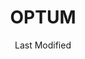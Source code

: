 ---
layout: location-page
date: Last Modified
description: "Local COVID-19 testing is available at OPTUM in Albuquerque, New Mexico, USA."
permalink: "locations/new-mexico/albuquerque/optum/"
tags:
  - locations
  - new-mexico
title: OPTUM 
uniqueName: optum
state: New Mexico
stateAbbr: NM
hood: "Journal Center"
address: "5150 Journal Center Blvd. SE"
city: "Albuquerque"
zip: "87109"
zipsNearby: "87101 87102 87103 87104 87105 87106 87107 87108 87109 87110 87111 87112 87113 87114 87115 87116 87117 87119 87120 87121 87122 87123 87124 87125 87131 87144 87151 87153 87154 87158 87174 87176 87181 87184 87185 87187 87190 87191 87192 87193 87194 87195 87196 87197 87198 87199 87002 87001 87004 87006 87007 87008 87010 87048 87014 87015 87016 87063 87535 87022 87023 87024 87025 87026 87028 87544 87545 87031 87032 87035 87056 87070 87036 87038 87040 87041 87072 87083 87042 87068 87043 87562 87831 87047 87034 87049 87501 87502 87503 87504 87505 87506 87507 87508 87509 87540 87592 87594 87052 87044 87053 87574 87059 87060 87061 87062 87165" 
mapUrl: "http://maps.apple.com/?q=OPTUM&address=5150+Journal+Center+Blvd+SE,Albuquerque,New+Mexico,87109"
locationType: Drive-thru
phone: "505-232-1010"
website: "https://abqhp.com/clinic/58"
onlineBooking: undefined
closed: undefined
closedUpdate: April 17th, 2020
notes: "Only for individuals with symptoms. For all members of the community. Requires phone screen."
days: Everyday
hours: 7AM-5PM
ctaMessage: Learn more
ctaUrl: "https://abqhp.com/clinic/58"
---